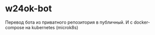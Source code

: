 # w24ok-bot
Перевод бота из приватного репозитория в публичный. И с docker-compose на kubernetes (microk8s)

